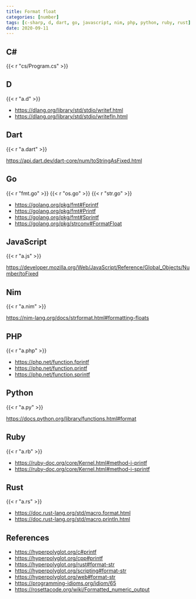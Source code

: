 ```yaml
---
title: Format float
categories: [number]
tags: [c-sharp, d, dart, go, javascript, nim, php, python, ruby, rust]
date: 2020-09-11
---
```


## C#

{{< r "cs/Program.cs" >}}

## D

{{< r "a.d" >}}

- <https://dlang.org/library/std/stdio/writef.html>
- <https://dlang.org/library/std/stdio/writefln.html>

## Dart

{{< r "a.dart" >}}

<https://api.dart.dev/dart-core/num/toStringAsFixed.html>

## Go

{{< r "fmt.go" >}}
{{< r "os.go" >}}
{{< r "str.go" >}}

- <https://golang.org/pkg/fmt#Fprintf>
- <https://golang.org/pkg/fmt#Printf>
- <https://golang.org/pkg/fmt#Sprintf>
- <https://golang.org/pkg/strconv#FormatFloat>

## JavaScript

{{< r "a.js" >}}

<https://developer.mozilla.org/Web/JavaScript/Reference/Global_Objects/Number/toFixed>

## Nim

{{< r "a.nim" >}}

<https://nim-lang.org/docs/strformat.html#formatting-floats>

## PHP

{{< r "a.php" >}}

- <https://php.net/function.fprintf>
- <https://php.net/function.printf>
- <https://php.net/function.sprintf>

## Python

{{< r "a.py" >}}

<https://docs.python.org/library/functions.html#format>

## Ruby

{{< r "a.rb" >}}

- <https://ruby-doc.org/core/Kernel.html#method-i-printf>
- <https://ruby-doc.org/core/Kernel.html#method-i-sprintf>

## Rust

{{< r "a.rs" >}}

- <https://doc.rust-lang.org/std/macro.format.html>
- <https://doc.rust-lang.org/std/macro.println.html>

## References

- <https://hyperpolyglot.org/c#printf>
- <https://hyperpolyglot.org/cpp#printf>
- <https://hyperpolyglot.org/rust#format-str>
- <https://hyperpolyglot.org/scripting#format-str>
- <https://hyperpolyglot.org/web#format-str>
- <https://programming-idioms.org/idiom/65>
- <https://rosettacode.org/wiki/Formatted_numeric_output>

